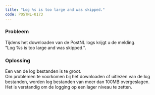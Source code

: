```yaml
---
title: "Log %s is too large and was skipped."
code: POSTNL-0173
---
```

### Probleem

  
Tijdens het downloaden van de PostNL logs krijgt u de melding.  
"Log %s is too large and was skipped.".

### Oplossing

Een van de log bestanden is te groot.  
Om problemen te voorkomen bij het downloaden of uitlezen van de log bestanden, worden log bestanden van meer dan 100MB overgeslagen.  
Het is verstandig om de logging op een lager niveau te zetten.
